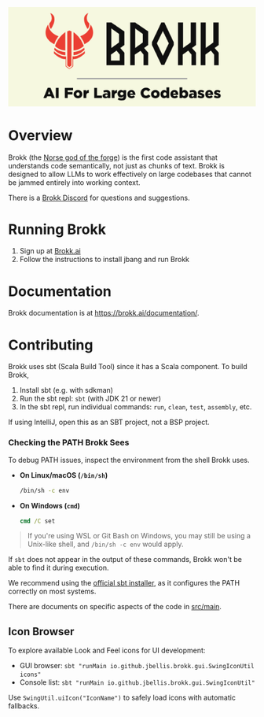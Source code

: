 <p align="center">
  <img src="docs/brokk.png" alt="Brokk – the forge god" width="600">
</p>

# Overview

Brokk (the [Norse god of the forge](https://en.wikipedia.org/wiki/Brokkr))
is the first code assistant that understands code semantically, not just
as chunks of text.  Brokk is designed to allow LLMs to work effectively
on large codebases that cannot be jammed entirely into working context.

There is a [Brokk Discord](https://discord.gg/QjhQDK8kAj) for questions and suggestions.

# Running Brokk

1. Sign up at [Brokk.ai](https://brokk.ai/)
1. Follow the instructions to install jbang and run Brokk

# Documentation

Brokk documentation is at https://brokk.ai/documentation/.

# Contributing

Brokk uses sbt (Scala Build Tool) since it has a Scala component. To build Brokk,
1. Install sbt (e.g. with sdkman)
2. Run the sbt repl: `sbt` (with JDK 21 or newer)
3. In the sbt repl, run individual commands: `run`, `clean`, `test`, `assembly`, etc.

If using IntelliJ, open this as an SBT project, not a BSP project.

### Checking the PATH Brokk Sees

To debug PATH issues, inspect the environment from the shell Brokk uses.

- **On Linux/macOS (`/bin/sh`)**
  ```bash
  /bin/sh -c env
  ```

- **On Windows (`cmd`)**
  ```cmd
  cmd /C set
  ```

> If you're using WSL or Git Bash on Windows, you may still be using a Unix-like shell, and `/bin/sh -c env` would apply.

If `sbt` does not appear in the output of these commands, Brokk won't be able to find it during execution.

We recommend using the [official sbt installer](https://www.scala-sbt.org/download.html), as it configures the PATH correctly on most systems.

There are documents on specific aspects of the code in [src/main](https://github.com/BrokkAi/brokk/tree/master/src/main).

## Icon Browser

To explore available Look and Feel icons for UI development:
- GUI browser: `sbt "runMain io.github.jbellis.brokk.gui.SwingIconUtil icons"`
- Console list: `sbt "runMain io.github.jbellis.brokk.gui.SwingIconUtil"`

Use `SwingUtil.uiIcon("IconName")` to safely load icons with automatic fallbacks.
